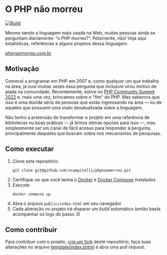 # O PHP não morreu

[![Build](https://github.com/vcampitelli/phpnaomorreu/actions/workflows/build.yml/badge.svg)](https://github.com/vcampitelli/phpnaomorreu/actions/workflows/build.yml)

Mesmo sendo a linguagem mais usada na Web, muitas pessoas ainda se perguntam diariamente: "o PHP morreu?". Felizmente, não!
Veja aqui estatísticas, referências e alguns projetos dessa linguagem.

[phpnaomorreu.com.br](https://phpnaomorreu.com.br)

## Motivação

Comecei a programar em PHP em 2007 e, como qualquer um que trabalha na área, já ouvi muitas vezes essa
pergunta que inclusive virou motivo de piada na comunidade. Recentemente, estive
no [PHP Community Summit 2022](https://php.locaweb.com.br) e, mais uma vez, brincamos sobre o "fim" do PHP. Mas sabemos
que isso é uma dúvida séria de pessoas que estão ingressando na área — ou de aqueles que possuem uma visão desatualizada
sobre a linguagem.

Não tenho a pretensão de transformar o projeto em uma referência de bibliotecas ou boas práticas — já temos ótimas
opções para isso —, mas simplesmente ser um canal de fácil acesso para responder à pergunta, principalmente daqueles que
buscam sobre nos mecanismos de pesquisas. 

## Como executar

1. Clone este repositório
    ```shell
    git clone git@github.com:vcampitelli/phpnaomorreu.git
    ```
2. Certifique-se que você tenha o [Docker](https://docs.docker.com/get-docker) e [Docker Compose](https://docs.docker.com/compose/install) instalados
3. Execute:
    ```shell
    docker compose up
    ```
4. Abra o arquivo `public/index.html` em seu navegador
5. Cada alteração no projeto irá disparar um _build_ automático (então basta acompanhar os logs do passo 3)

## Como contribuir

Para contribuir com o projeto, [crie um fork](https://github.com/vcampitelli/phpnaomorreu/fork) deste repositório, faça
suas alterações no arquivo [template/index.phtml](template/index.phtml) e abra uma _pull request_.
